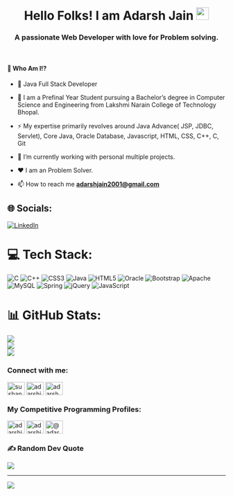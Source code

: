 <h1 align="center"> Hello Folks! I am Adarsh Jain <img src="https://github.com/TheDudeThatCode/TheDudeThatCode/blob/master/Assets/Hi.gif" width="29px"></h1>
<h3 align="center">A passionate Web Developer with love for Problem solving.</h3>

<br>

#### 🤔 Who Am I!?
- :rocket: Java Full Stack Developer 
- 🏫 I am a Prefinal Year Student pursuing a Bachelor’s degree in Computer Science and Engineering from Lakshmi Narain College of Technology Bhopal.
- ⚡️ My expertise primarily revolves around Java Advance( JSP, JDBC, Servlet), Core Java, Oracle Database, Javascript, HTML, CSS, C++, C, Git
- 🔭 I’m currently working with personal multiple projects.
- ♥️ I am an Problem Solver.

- 📫 How to reach me **adarshjain2001@gmail.com**


## 🌐 Socials:
[![LinkedIn](https://img.shields.io/badge/LinkedIn-%230077B5.svg?logo=linkedin&logoColor=white)](https://linkedin.com/in/https://www.linkedin.com/in/adarshjain10/) 

# 💻 Tech Stack:
![C](https://img.shields.io/badge/c-%2300599C.svg?style=for-the-badge&logo=c&logoColor=white) ![C++](https://img.shields.io/badge/c++-%2300599C.svg?style=for-the-badge&logo=c%2B%2B&logoColor=white) ![CSS3](https://img.shields.io/badge/css3-%231572B6.svg?style=for-the-badge&logo=css3&logoColor=white) ![Java](https://img.shields.io/badge/java-%23ED8B00.svg?style=for-the-badge&logo=java&logoColor=white) ![HTML5](https://img.shields.io/badge/html5-%23E34F26.svg?style=for-the-badge&logo=html5&logoColor=white) ![Oracle](https://img.shields.io/badge/Oracle-F80000?style=for-the-badge&logo=oracle&logoColor=white) ![Bootstrap](https://img.shields.io/badge/bootstrap-%23563D7C.svg?style=for-the-badge&logo=bootstrap&logoColor=white) ![Apache](https://img.shields.io/badge/apache-%23D42029.svg?style=for-the-badge&logo=apache&logoColor=white) ![MySQL](https://img.shields.io/badge/mysql-%2300f.svg?style=for-the-badge&logo=mysql&logoColor=white) ![Spring](https://img.shields.io/badge/spring-%236DB33F.svg?style=for-the-badge&logo=spring&logoColor=white) ![jQuery](https://img.shields.io/badge/jquery-%230769AD.svg?style=for-the-badge&logo=jquery&logoColor=white) ![JavaScript](https://img.shields.io/badge/javascript-%23323330.svg?style=for-the-badge&logo=javascript&logoColor=%23F7DF1E)
# 📊 GitHub Stats:
![](https://github-readme-stats.vercel.app/api?username=Adarshjain10&theme=dark&hide_border=false&include_all_commits=true&count_private=false)<br/>
![](https://github-readme-streak-stats.herokuapp.com/?user=Adarshjain10&theme=dark&hide_border=false)<br/>
![](https://github-readme-stats.vercel.app/api/top-langs/?username=Adarshjain10&theme=dark&hide_border=false&include_all_commits=true&count_private=false&layout=compact)


<h3 align="left">Connect with me:</h3>
<p align="left">
<a href="https://www.linkedin.com/in/adarshjain10/" target="blank"><img align="center" src="https://cdn.jsdelivr.net/npm/simple-icons@3.0.1/icons/linkedin.svg" alt="sushant-gaurav" height="30" width="40" /></a>
<a href="https://www.facebook.com/adarshjain2001/" target="blank"><img align="center" src="https://cdn.jsdelivr.net/npm/simple-icons@3.0.1/icons/facebook.svg" alt="adarshjain10" height="30" width="40" /></a>
<a href="https://www.instagram.com/adarsh_jain_10/" target="blank"><img align="center" src="https://cdn.jsdelivr.net/npm/simple-icons@3.0.1/icons/instagram.svg" alt="adarsh_jain_10" height="30" width="40" /></a>
</p>

<h3 align="left">My Competitive Programming Profiles:</h3>
<p align="left">
<a href="https://auth.geeksforgeeks.org/user/adarshjain2001/" target="blank"><img align="center" src="https://cdn.jsdelivr.net/npm/simple-icons@3.0.1/icons/geeksforgeeks.svg" alt="adarshjain2001" height="30" width="40" /></a>
<a href="https://leetcode.com/adarshjain10/" target="blank"><img align="center" src="https://cdn.jsdelivr.net/npm/simple-icons@3.0.1/icons/leetcode.svg" alt="adarshjain10" height="30" width="40" /></a>
<a href="https://www.hackerrank.com/adarshjain2001" target="blank"><img align="center" src="https://cdn.jsdelivr.net/npm/simple-icons@3.0.1/icons/hackerrank.svg" alt="@adarshjain2001" height="30" width="40" /></a>
</p>

### ✍️ Random Dev Quote
![](https://quotes-github-readme.vercel.app/api?type=horizontal&theme=radical)

---
[![](https://visitcount.itsvg.in/api?id=Adarshjain10&icon=0&color=0)](https://visitcount.itsvg.in)
